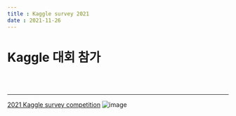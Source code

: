 ```yaml
---
title : Kaggle survey 2021
date : 2021-11-26
---
```


# Kaggle 대회 참가 

<br><br><hr>


[2021 Kaggle survey competition](https://www.kaggle.com/c/kaggle-survey-2021)
![image](https://user-images.githubusercontent.com/93235513/143548526-edb23aaa-823d-4281-af24-8fc4993b6d36.png)
